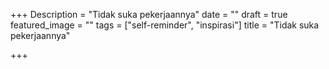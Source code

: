 +++
Description = "Tidak suka pekerjaannya"
date = ""
draft = true
featured_image = ""
tags = ["self-reminder", "inspirasi"]
title = "Tidak suka pekerjaannya"

+++
